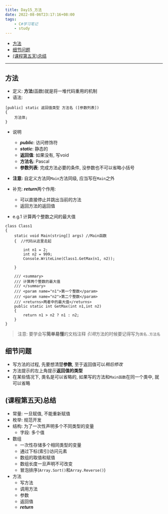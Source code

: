 ```yaml
---
title: Day15_方法
date: 2022-08-06T23:17:16+08:00
tags:
    - C#学习笔记
    - study
---
```


- [方法](#方法)
- [细节问题](#细节问题)
- [(课程第五天)总结](#课程第五天总结)

- - -

## 方法
- 定义: **方法**(函数)就是将一堆代码重用的机制
- 语法:
```
[public] static 返回值类型 方法名 ([参数列表])
{
    方法体;
}
```
- 说明
  + ***public***: 访问修饰符
  + ***static***: 静态的
  + **返回值**: 如果没有, 写void
  + **方法名**: Pascal 
  + **参数列表**: 完成方法必要的条件, 没参数也不可以省略小括号

- **注意:** 自定义方法同`Main`方法同级, 应当写在`Main`之外
- 补充: ***return***两个作用:
  + 可以直接停止并跳出当前的方法
  + 返回方法的返回值
- e.g.1 计算两个整数之间的最大值

```
class Class1
{
    static void Main(string[] args) //Main函数
    {  //代码从这里走起

        int n1 = 2;
        int n2 = 999;
        Console.WriteLine(Class1.GetMax(n1, n2));

    }

    /// <summary>
    /// 计算两个整数的最大值  
    /// </summary>
    /// <param name="n1">第一个整数</param>
    /// <param name="n2">第二个整数</param>
    /// <returns>两者中的最大值</returns>
    public static int GetMax(int n1,int n2)
    {
        return n1 > n2 ? n1 : n2;
    }
}
```
> 注意: 要学会写**简单易懂**的文档注释
> *引用*方法的时候要记得写为`类名.方法名`

## 细节问题
- 写方法的过程, 先要想清楚**参数**, 至于返回值可以*稍后修改*
- 方法提示的左上角提示**返回值的类型**
- 在某些情况下, 类名是可以省略的, 如果写的方法和`Main函数`在同一个类中, 就可以省略

## (课程第五天)总结
- 常量: 一旦赋值, 不能重新赋值
- 枚举: 规范开发
- 结构: 为了一次性声明多个不同类型的变量
  + 字段: 多个值
- 数组
  + 一次性存储多个相同类型的变量
  + 通过下标(索引)访问元素
  + 数组的取值和赋值
  + 数组长度一旦声明不可改变
  + 冒泡排序(`Array.Sort()`和`Array.Reverse()`)
- 方法
  + 写方法
  + 调用方法
  + 参数
  + 返回值
  + ***return***